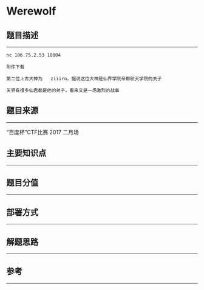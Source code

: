 # Werewolf

## 题目描述
---
```
nc 106.75.2.53 10004

附件下载    

第二位上古大神为   ziiiro，据说这位大神是仙界学院帝都航天学院的夫子

天界有很多仙君都是他的弟子，看来又是一场激烈的战事
```

## 题目来源
---
“百度杯”CTF比赛 2017 二月场

## 主要知识点
---


## 题目分值
---


## 部署方式
---


## 解题思路
---


## 参考
---
